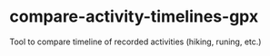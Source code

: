 # compare-activity-timelines-gpx
 Tool to compare timeline of recorded activities (hiking, runing, etc.)
